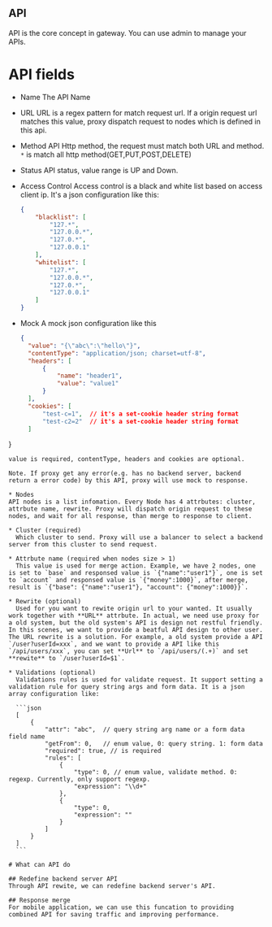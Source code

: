 API
-----------
API is the core concept in gateway. You can use admin to manage your APIs. 

# API fields
* Name
  The API Name

* URL
  URL is a regex pattern for match request url. If a origin request url matches this value, proxy dispatch request to nodes which is defined in this api.

* Method
  API Http method,  the request must match both URL and method. `*` is match all http method(GET,PUT,POST,DELETE)

* Status
  API status, value range is UP and Down.

* Access Control
  Access control is a black and white list based on access client ip. It's a json configuration like this:
  
  ```json
  {
      "blacklist": [
          "127.*",
          "127.0.0.*",
          "127.0.*",
          "127.0.0.1"
      ],
      "whitelist": [
          "127.*",
          "127.0.0.*",
          "127.0.*",
          "127.0.0.1"
      ]
  }
  ```

* Mock
  A mock json configuration like this
  ```json
  {
    "value": "{\"abc\":\"hello\"}",
    "contentType": "application/json; charset=utf-8",
    "headers": [
        {
            "name": "header1",
            "value": "value1"
        }
    ],
    "cookies": [
        "test-c=1",  // it's a set-cookie header string format
        "test-c2=2"  // it's a set-cookie header string format
    ]
}
  ```
  value is required, contentType, headers and cookies are optional.

  Note. If proxy get any error(e.g. has no backend server, backend return a error code) by this API, proxy will use mock to response.

* Nodes
  API nodes is a list infomation. Every Node has 4 attrbutes: cluster, attrbute name, rewrite. Proxy will dispatch origin request to these nodes, and wait for all response, than merge to response to client.

  * Cluster (required)
    Which cluster to send. Proxy will use a balancer to select a backend server from this cluster to send request.

  * Attrbute name (required when nodes size > 1)
    This value is used for merge action. Example, we have 2 nodes, one is set to `base` and responsed value is `{"name":"user1"}`, one is set to `account` and responsed value is `{"money":1000}`, after merge, result is `{"base": {"name":"user1"}, "account": {"money":1000}}`.
    
  * Rewrite (optional)
    Used for you want to rewite origin url to your wanted. It usually work together with **URL** attrbute. In actual, we need use proxy for a old system, but the old system's API is design not restful friendly. In this scenes, we want to provide a beatful API design to other user. The URL rewrite is a solution. For example, a old system provide a API `/user?userId=xxx`, and we want to provide a API like this `/api/users/xxx`, you can set **Url** to `/api/users/(.+)` and set **rewite** to `/user?userId=$1`.

  * Validations (optional)
    Validations rules is used for validate request. It support setting a validation rule for query string args and form data. It is a json array configuration like:
    
    ```json
    [
        {
            "attr": "abc",  // query string arg name or a form data field name
            "getFrom": 0,   // enum value, 0: query string. 1: form data 
            "required": true, // is required
            "rules": [
                {
                    "type": 0, // enum value, validate method. 0: regexp. Currently, only support regexp.
                    "expression": "\\d+" 
                },
                {
                    "type": 0,
                    "expression": ""
                }
            ]
        }
    ]
    ``` 

# What can API do

## Redefine backend server API
Through API rewite, we can redefine backend server's API. 

## Response merge
For mobile application, we can use this funcation to providing combined API for saving traffic and improving performance. 
